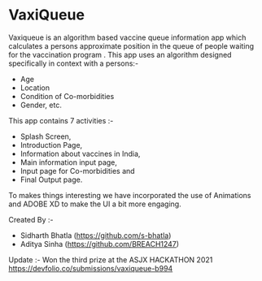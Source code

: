 # VaxiQueue

Vaxiqueue is an algorithm based vaccine queue information app which calculates a persons approximate position in the queue of people waiting for the vaccination program . This app uses an algorithm designed specifically in context with a persons:-  
* Age  
* Location  
* Condition of Co-morbidities  
* Gender, etc.  
  
This app contains 7 activities :-  
* Splash Screen,  
* Introduction Page,  
* Information about vaccines in India,  
* Main information input page,  
* Input page for Co-morbidities and  
* Final Output page.  
      
To makes things interesting we have incorporated the use of Animations and ADOBE XD to make the UI a bit more engaging.  
  
  
Created By :-  
- Sidharth Bhatla (https://github.com/s-bhatla)  
- Aditya Sinha (https://github.com/BREACH1247)  
  
Update :- Won the third prize at the ASJX HACKATHON 2021  
https://devfolio.co/submissions/vaxiqueue-b994  
